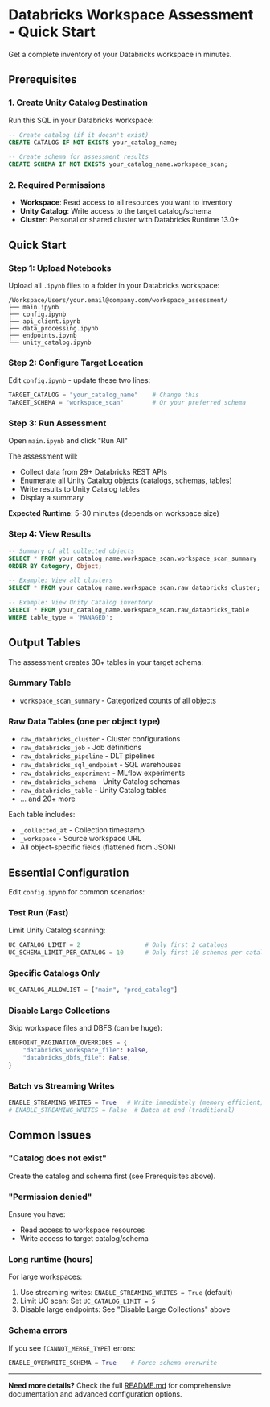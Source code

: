 # Databricks Workspace Assessment - Quick Start

Get a complete inventory of your Databricks workspace in minutes.

## Prerequisites

### 1. Create Unity Catalog Destination

Run this SQL in your Databricks workspace:

```sql
-- Create catalog (if it doesn't exist)
CREATE CATALOG IF NOT EXISTS your_catalog_name;

-- Create schema for assessment results
CREATE SCHEMA IF NOT EXISTS your_catalog_name.workspace_scan;
```

### 2. Required Permissions

- **Workspace**: Read access to all resources you want to inventory
- **Unity Catalog**: Write access to the target catalog/schema
- **Cluster**: Personal or shared cluster with Databricks Runtime 13.0+

## Quick Start

### Step 1: Upload Notebooks

Upload all `.ipynb` files to a folder in your Databricks workspace:

```
/Workspace/Users/your.email@company.com/workspace_assessment/
├── main.ipynb
├── config.ipynb
├── api_client.ipynb
├── data_processing.ipynb
├── endpoints.ipynb
└── unity_catalog.ipynb
```

### Step 2: Configure Target Location

Edit `config.ipynb` - update these two lines:

```python
TARGET_CATALOG = "your_catalog_name"    # Change this
TARGET_SCHEMA = "workspace_scan"        # Or your preferred schema
```

### Step 3: Run Assessment

Open `main.ipynb` and click "Run All"

The assessment will:
- Collect data from 29+ Databricks REST APIs
- Enumerate all Unity Catalog objects (catalogs, schemas, tables)
- Write results to Unity Catalog tables
- Display a summary

**Expected Runtime**: 5-30 minutes (depends on workspace size)

### Step 4: View Results

```sql
-- Summary of all collected objects
SELECT * FROM your_catalog_name.workspace_scan.workspace_scan_summary
ORDER BY Category, Object;

-- Example: View all clusters
SELECT * FROM your_catalog_name.workspace_scan.raw_databricks_cluster;

-- Example: View Unity Catalog inventory
SELECT * FROM your_catalog_name.workspace_scan.raw_databricks_table
WHERE table_type = 'MANAGED';
```

## Output Tables

The assessment creates 30+ tables in your target schema:

### Summary Table
- `workspace_scan_summary` - Categorized counts of all objects

### Raw Data Tables (one per object type)
- `raw_databricks_cluster` - Cluster configurations
- `raw_databricks_job` - Job definitions
- `raw_databricks_pipeline` - DLT pipelines
- `raw_databricks_sql_endpoint` - SQL warehouses
- `raw_databricks_experiment` - MLflow experiments
- `raw_databricks_schema` - Unity Catalog schemas
- `raw_databricks_table` - Unity Catalog tables
- ... and 20+ more

Each table includes:
- `_collected_at` - Collection timestamp
- `_workspace` - Source workspace URL
- All object-specific fields (flattened from JSON)

## Essential Configuration

Edit `config.ipynb` for common scenarios:

### Test Run (Fast)
Limit Unity Catalog scanning:
```python
UC_CATALOG_LIMIT = 2                  # Only first 2 catalogs
UC_SCHEMA_LIMIT_PER_CATALOG = 10      # Only first 10 schemas per catalog
```

### Specific Catalogs Only
```python
UC_CATALOG_ALLOWLIST = ["main", "prod_catalog"]
```

### Disable Large Collections
Skip workspace files and DBFS (can be huge):
```python
ENDPOINT_PAGINATION_OVERRIDES = {
    "databricks_workspace_file": False,
    "databricks_dbfs_file": False,
}
```

### Batch vs Streaming Writes
```python
ENABLE_STREAMING_WRITES = True   # Write immediately (memory efficient)
# ENABLE_STREAMING_WRITES = False  # Batch at end (traditional)
```

## Common Issues

### "Catalog does not exist"
Create the catalog and schema first (see Prerequisites above).

### "Permission denied"
Ensure you have:
- Read access to workspace resources
- Write access to target catalog/schema

### Long runtime (hours)
For large workspaces:
1. Use streaming writes: `ENABLE_STREAMING_WRITES = True` (default)
2. Limit UC scan: Set `UC_CATALOG_LIMIT = 5`
3. Disable large endpoints: See "Disable Large Collections" above

### Schema errors
If you see `[CANNOT_MERGE_TYPE]` errors:
```python
ENABLE_OVERWRITE_SCHEMA = True    # Force schema overwrite
```

---

**Need more details?** Check the full [README.md](README.md) for comprehensive documentation and advanced configuration options.


